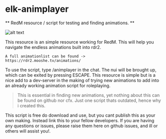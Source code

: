 # elk-animplayer
** RedM resource / script for testing and finding animations. **

![alt text](https://cdn.discordapp.com/attachments/919337262829936691/1067199994962137260/image.png)

This resource is an simple resource working for RedM. 
This will help you navigate the endless animations built into rdr2. 
```
A full animationlist can be found -> https://rdr2.mooshe.tv/animations/ 
```

To use the script, type /animplayer in the chat. The nui will be brought up, which can be exited by pressing ESCAPE. This resource is simple but is a nice add to a dev-server in the making of trying new animations to add into an already working animation script for roleplaying.

> This is essential in finding new animations, yet nothing about this can be found on github nor cfx. Just one script thats outdated, hence why i created this.


This script is free do download and use, but you cant publish this as your own making. Instead link this to your fellow developers.
If you are having any questions or issues, please raise them here on github issues, and ill or others will assist you!.
